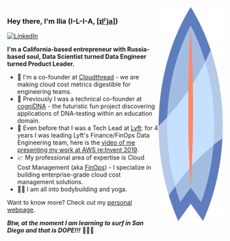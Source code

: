 <img align="right" src="https://github.com/ilia-semenov/ilia-semenov/raw/main/assets/surfboard-blue-adj.svg" width="150" height="500" alt="Blue surfboard" />

### Hey there, I'm Ilia (I-L-I-A, [[ɪlʲˈja]](https://en.wikipedia.org/wiki/Ilya))

[![LinkedIn](https://img.shields.io/badge/linkedin-2867B2?style=for-the-badge&logo=linkedin)](https://www.linkedin.com/in/iliavsemenov)

**I'm a California-based entrepreneur with Russia-based soul, Data Scientist turned Data Engineer turned Product Leader.**

- 🚀 I'm a co-founder at [Cloudthread](https://cloudthread.io) - we are making cloud cost metrics digestible for engineering teams.
- 🧬 Previously I was a technical co-founder at [cogniDNA](https://cognidna.com) - the futuristic fun project discovering applications of DNA-testing within an education domain.
- 🚗 Even before that I was a Tech Lead at [Lyft](https://lyft.com): for 4 years I was leading Lyft's Finance/FinOps Data Engineering team, here is the [video of me presenting my work at AWS re:Invent 2019](https://youtu.be/ChupgIbZr5Q?t=2479).
- 📈 My professional area of expertise is Cloud Cost Management (aka [FinOps](https://www.finops.org/what-is-finops/)) - I specialize in building enterprise-grade cloud cost management solutions.
- 🧘‍♂️ I am all into bodybuilding and yoga.

Want to know more? Check out my [personal webpage](https://www.iliasemenov.com).


***Btw, at the moment I am learning to surf in San Diego and that is DOPE!!!***
🏄‍♂️🤙
